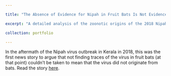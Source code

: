 ```yaml
---

title: "The Absence of Evidence for Nipah in Fruit Bats Is Not Evidence of Absence"

excerpt: "A detailed analysis of the zoonotic origins of the 2018 Nipah outbreak in Kerala. <br/><img src='/images/500x300.png'>"

collection: portfolio

---
```



In the aftermath of the Nipah virus outbreak in Kerala in 2018, this was the first news story to argue that not finding traces of the virus in fruit bats (at that point) couldn’t be taken to mean that the virus did not originate from bats. Read the story [here](https://science.thewire.in/health/the-absence-of-evidence-for-nipah-in-fruit-bats-is-not-evidence-of-absence/).
